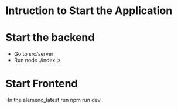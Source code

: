 # Intruction to Start the Application

# Start the backend
- Go to src/server
- Run node ./index.js

# Start Frontend
-In the alemeno_latest run npm run dev
  
